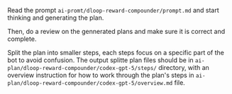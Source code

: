 Read the prompt `ai-promt/dloop-reward-compounder/prompt.md` and start thinking and generating the plan.

Then, do a review on the gennerated plans and make sure it is correct and complete.

Split the plan into smaller steps, each steps focus on a specific part of the bot to avoid confusion. The output splitte plan files should be in `ai-plan/dloop-reward-compounder/codex-gpt-5/steps/` directory, with an overview instruction for how to work through the plan's steps in `ai-plan/dloop-reward-compounder/codex-gpt-5/overview.md` file.
